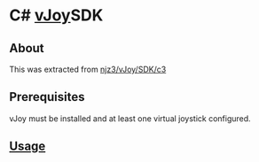 # C# [vJoy](https://github.com/njz3/vJoy)SDK


## About

This was extracted from [njz3/vJoy/SDK/c3](https://github.com/njz3/vJoy/tree/master/SDK/c%23)  
## Prerequisites

vJoy must be installed and at least one virtual joystick configured.

## [Usage](FeederDemoCS/docs/READme.md)

